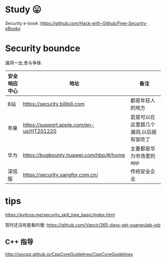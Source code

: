 # Study  :stuck_out_tongue: 
Security e-book :https://github.com/Hack-with-Github/Free-Security-eBooks

# Security boundce

漏洞一出,舍与争锋.

| 安全响应中心 | 地址                                     | 备注                                    |
| ------------ | ---------------------------------------- | --------------------------------------- |
| B站          | https://security.bilibili.com            | 都是年轻人的地方                           |
| 苹果         | https://support.apple.com/en-us/HT201220 | 若是可以在这里题几个漏洞,以后就有饭吃了 |
| 华为         | https://bugbounty.huawei.com/hbp/#/home  | 主要都是华为市场里的app                 |
| 深信服       | https://security.sangfor.com.cn/         |  传统安全企业                      |


# tips
https://evilcos.me/security_skill_tree_basic/index.html

暂时还没有能看的懂: https://github.com/Vancir/365-days-get-xuanwulab-job

## C++ 指导
http://isocpp.github.io/CppCoreGuidelines/CppCoreGuidelines